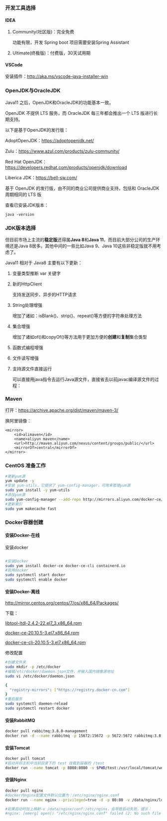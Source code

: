 ### 开发工具选择

#### IDEA

1. Community(社区版)：完全免费

   功能有限，开发 Spring boot 项目需要安装Spring Assistant

2. Ultimate(终极版)：付费版，30天试用期

#### VSCode

安装插件：http://aka.ms/vscode-java-installer-win

### OpenJDK与OracleJDK

Java11 之后，OpenJDK和OracleJDK的功能基本一致。

OpenJDK 不提供 LTS 服务，而 OracleJDK 每三年都会推出一个 LTS 版进行长期支持。

以下是基于OpenJDK的发行版：

AdoptOpenJDK：https://adoptopenjdk.net/

Zulu：https://www.azul.com/products/zulu-community/

Red Hat OpenJDK：https://developers.redhat.com/products/openjdk/download

Liberica JDK：https://bell-sw.com/

基于 OpenJDK 的发行版，由不同的商业公司提供商业支持，包括和 OracleJDK 周期相同的 LTS 版

查看已安装JDK版本：

```
java -version
```

### JDK版本选择

但目前市场上主流的**稳定版**还得属**Java 8**和**Java 11**，而目前大部分公司的生产环境还是Java 8居多。其他中间的一些比如Java 9、Java 10这些非稳定版就不用考虑了。

Java11 相对于 Java8 主要有以下更新：

1. 变量类型推断 var 关键字

2. 新的HttpClient

   支持发送同步、异步的HTTP请求

3. String处理增强

   增加了诸如：isBlank()、strip()、repeat()等方便的字符串处理方法

4. 集合增强

   增加了诸如of()和copyOf()等方法用于更加方便的**创建**和**复制**集合类型

5. 函数式编程增强

6. 文件读写增强

7. 支持源文件直接运行

   可以直接用java指令去运行Java源文件，直接省去以前javac编译源文件的过程：

### Maven

打开：https://archive.apache.org/dist/maven/maven-3/

换阿里镜像：

```
<mirror>  
	<id>alimaven</id>  
	<name>aliyun maven</name>  
	<url>http://maven.aliyun.com/nexus/content/groups/public/</url>  
	<mirrorOf>central</mirrorOf>          
</mirror>
```

### CentOS 准备工作

```sh
#更新yum源
yum update -y
#安装 yum-utils，它提供了 yum-config-manager，可用来管理yum源
sudo yum install -y yum-utils
#添加yum源
sudo yum-config-manager --add-repo http://mirrors.aliyun.com/docker-ce/linux/centos/docker-ce.repo
#更新索引
sudo yum makecache fast
```

### Docker容器创建

#### 安装Docker-在线

安装docker

```sh

#安装Docker
sudo yum install docker-ce docker-ce-cli containerd.io
#启用docker
sudo systemctl start docker
sudo systemctl enable docker
```

#### 安装Docker-离线

http://mirror.centos.org/centos/7/os/x86_64/Packages/

下载：

[libtool-ltdl-2.4.2-22.el7_3.x86_64.rpm]([http://mirror.centos.org/centos/7/os/x86_64/Packages/libtool-ltdl-2.4.2-22.el7_3.x86_64.rpm)

[docker-ce-20.10.5-3.el7.x86_64.rpm](https://download.docker.com/linux/centos/7/x86_64/stable/Packages/docker-ce-20.10.5-3.el7.x86_64.rpm)

[docker-ce-cli-20.10.5-3.el7.x86_64.rpm](https://download.docker.com/linux/centos/7/x86_64/stable/Packages/docker-ce-cli-20.10.5-3.el7.x86_64.rpm)

修改配置

```sh
#创建文件夹
sudo mkdir -p /etc/docker
#编辑/etc/docker/daemon.json文件，并输入国内镜像源地址
sudo vi /etc/docker/daemon.json

{
  "registry-mirrors": ["https://registry.docker-cn.com"]
}
#重启服务
sudo systemctl daemon-reload
sudo systemctl restart docker
```

#### 安装RabbitMQ

```sh
docker pull rabbitmq:3.8.0-management
docker run -d --name rabbitmq -p 15672:15672 -p 5672:5672 rabbitmq:3.8.0-management
```

#### 安装Tomcat

```sh
docker pull tomcat
#启动并将主机中当前目录下的 test 挂载到容器的 /test
docker run --name tomcat -p 8080:8080 -v $PWD/test:/usr/local/tomcat/webapps/test -d tomcat
```



#### 安装Nginx

```sh
docker pull nginx
#docker内nginx配置文件默认位置为：/etc/nginx/nginx.conf
docker run --name nginx --privileged=true -d -p 80:80 -v /data/nginx/logs:/var/log/nginx nginx

#如果启动时加上映射-v /data/nginx/conf:/etc/nginx，会导致启动失败，提示：
#nginx: [emerg] open() "/etc/nginx/nginx.conf" failed (2: No such file or directory)
```

